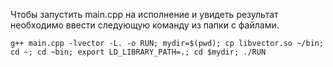 Чтобы запустить main.cpp на исполнение и увидеть результат необходимо ввести cледующую команду из папки с файлами.
```shell
g++ main.cpp -lvector -L. -o RUN; mydir=$(pwd); cp libvector.so ~/bin; cd ~; cd ~bin; export LD_LIBRARY_PATH=.; cd $mydir; ./RUN
```
